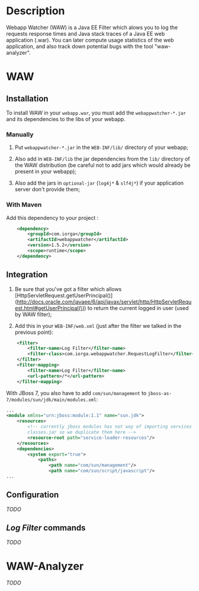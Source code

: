 # Description
Webapp Watcher (WAW) is a Java EE Filter which alows you to log the requests response times and Java stack traces of a Java EE web application (.war). You can later compute usage statistics of the web application, and also track down potential bugs with the tool "waw-analyzer".

# WAW
## Installation
To install WAW in your `webapp.war`, you must add the `webappwatcher-*.jar` and its dependencies to the libs of your webapp.
### Manually
1. Put `webappwatcher-*.jar` in the `WEB-INF/lib/` directory of your webapp;

1. Also add in `WEB-INF/lib` the jar dependencies from the `lib/` directory of the WAW distribution (be careful not to add jars which would already be present in your webapp);

1. Also add the jars in `optional-jar` (`log4j*` & `slf4j*`) if your application server don't provide them;

### With Maven
Add this dependency to your project :
```xml
	<dependency>
		<groupId>com.iorga</groupId>
		<artifactId>webappwatcher</artifactId>
		<version>1.5.2</version>
		<scope>runtime</scope>
	</dependency>
```
## Integration
1. Be sure that you've got a filter which allows [HttpServletRequest.getUserPrincipal()](http://docs.oracle.com/javaee/6/api/javax/servlet/http/HttpServletRequest.html#getUserPrincipal(\)) to return the current logged in user (used by WAW filter);

1. Add this in your `WEB-INF/web.xml` (just after the filter we talked in the previous point):
```xml
    <filter>
        <filter-name>Log Filter</filter-name>
        <filter-class>com.iorga.webappwatcher.RequestLogFilter</filter-class>
    </filter>
    <filter-mapping>
        <filter-name>Log Filter</filter-name>
        <url-pattern>/*</url-pattern>
    </filter-mapping>
```

With JBoss 7, you also have to add `com/sun/management` to `jboss-as-7/modules/sun/jdk/main/modules.xml`:
```xml
...
<module xmlns="urn:jboss:module:1.1" name="sun.jdk">
    <resources>
        <!-- currently jboss modules has not way of importing services from
        classes.jar so we duplicate them here -->
        <resource-root path="service-loader-resources"/>
    </resources>
    <dependencies>
        <system export="true">
            <paths>
                <path name="com/sun/management"/>
                <path name="com/sun/script/javascript"/>
...
```
## Configuration
_TODO_
## _Log Filter_ commands
_TODO_
# WAW-Analyzer
_TODO_
